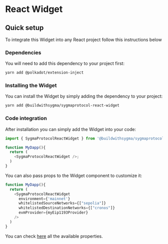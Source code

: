 # React Widget

## Quick setup

To integrate this Widget into any React project follow this instructions below

### Dependencies

You will need to add this dependency to your project first:

```bash
yarn add @polkadot/extension-inject
```

### Installing the Widget

You can install the Widget by simply adding the dependency to your project:

```bash
yarn add @buildwithsygma/sygmaprotocol-react-widget
```

### Code integration

After installation you can simply add the Widget into your code:

```ts
import { SygmaProtocolReactWidget } from '@buildwithsygma/sygmaprotocol-react-widget';

function MyDapp(){
  return (
    <SygmaProtocolReactWidget />;
  )
}
```

You can also pass props to the Widget component to customize it:

```ts
function MyDapp(){
  return (
    <SygmaProtocolReactWidget
      environment={'mainnet'}
      whitelistedSourceNetworks={["sepolia"]}
      whitelistedDestinationNetworks={["cronos"]}
      evmProvider={myEip1193Provider}
    />
  )
}
```

You can check [here](../widget/src/widget.ts) all the available properties.